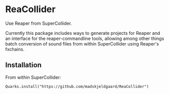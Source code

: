 # ReaCollider

Use Reaper from SuperCollider. 

Currently this package includes ways to generate projects for Reaper and an interface for the reaper-commandline tools, allowing among other things batch conversion of sound files from within SuperCollider using Reaper's fxchains.

## Installation

From within SuperCollider:

```supercollider
Quarks.install("https://github.com/madskjeldgaard/ReaCollider")
```
